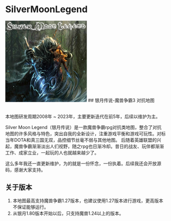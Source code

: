 # SilverMoonLegend
<img src="https://github.com/Moerj/SilverMoonLegend/blob/main/cover.jpg"/>
## 银月传说-魔兽争霸3 对抗地图<br><br>

本地图研发周期2008年 ~ 2023年，主要更新迭代在前5年，后续以维护为主。<br>

Silver Moon Legend（银月传说）是一款魔兽争霸rpg对抗类地图，整合了对抗地图的许多风格与特色，突出自我的全新设计，注重游戏平衡和游戏可玩性。对标当年DOTA和真三国无双，品控细节丝毫不弱与其他地图。
后随着英雄联盟的兴起，魔兽争霸渐渐淡出人们视野，随之rpg也日渐冷却。昔日的战友、玩伴都渐渐工作、成家立业，一起玩的人也就越来越少了。<br>

这么多年我还一直更新维护，为的就是一份怀念，一份执着。后续我还会开放源码，感谢大家支持。


## 关于版本
1. 本地图最高支持魔兽争霸1.27版本，也建议使用1.27版本进行游戏，更高版本不保证能够运行。
2. 从银月1.80版本开始以后，只支持魔兽1.24以上的版本。
